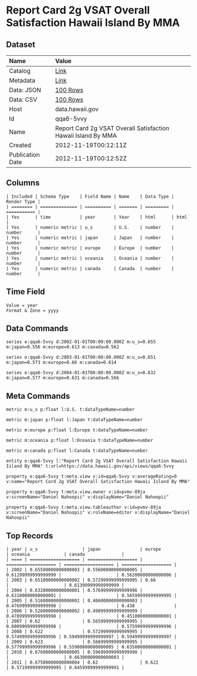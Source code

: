 # Report Card 2g VSAT Overall Satisfaction Hawaii Island By MMA

## Dataset

| Name | Value |
| :--- | :---- |
| Catalog | [Link](https://catalog.data.gov/dataset/report-card-2g-vsat-overall-satisfaction-hawaii-island-by-mma-3d940) |
| Metadata | [Link](https://data.hawaii.gov/api/views/qqa6-5vvy) |
| Data: JSON | [100 Rows](https://data.hawaii.gov/api/views/qqa6-5vvy/rows.json?max_rows=100) |
| Data: CSV | [100 Rows](https://data.hawaii.gov/api/views/qqa6-5vvy/rows.csv?max_rows=100) |
| Host | data.hawaii.gov |
| Id | qqa6-5vvy |
| Name | Report Card 2g VSAT Overall Satisfaction Hawaii Island By MMA |
| Created | 2012-11-19T00:12:11Z |
| Publication Date | 2012-11-19T00:12:52Z |

## Columns

```ls
| Included | Schema Type    | Field Name | Name    | Data Type | Render Type |
| ======== | ============== | ========== | ======= | ========= | =========== |
| Yes      | time           | year       | Year    | html      | html        |
| Yes      | numeric metric | u_s        | U.S.    | number    | number      |
| Yes      | numeric metric | japan      | Japan   | number    | number      |
| Yes      | numeric metric | europe     | Europe  | number    | number      |
| Yes      | numeric metric | oceania    | Oceania | number    | number      |
| Yes      | numeric metric | canada     | Canada  | number    | number      |
```

## Time Field

```ls
Value = year
Format & Zone = yyyy
```

## Data Commands

```ls
series e:qqa6-5vvy d:2002-01-01T00:00:00.000Z m:u_s=0.655 m:japan=0.556 m:europe=0.613 m:canada=0.562

series e:qqa6-5vvy d:2003-01-01T00:00:00.000Z m:u_s=0.651 m:japan=0.573 m:europe=0.66 m:canada=0.614

series e:qqa6-5vvy d:2004-01-01T00:00:00.000Z m:u_s=0.632 m:japan=0.577 m:europe=0.631 m:canada=0.566
```

## Meta Commands

```ls
metric m:u_s p:float l:U.S. t:dataTypeName=number

metric m:japan p:float l:Japan t:dataTypeName=number

metric m:europe p:float l:Europe t:dataTypeName=number

metric m:oceania p:float l:Oceania t:dataTypeName=number

metric m:canada p:float l:Canada t:dataTypeName=number

entity e:qqa6-5vvy l:"Report Card 2g VSAT Overall Satisfaction Hawaii Island By MMA" t:url=https://data.hawaii.gov/api/views/qqa6-5vvy

property e:qqa6-5vvy t:meta.view v:id=qqa6-5vvy v:averageRating=0 v:name="Report Card 2g VSAT Overall Satisfaction Hawaii Island By MMA"

property e:qqa6-5vvy t:meta.view.owner v:id=pvmv-89ja v:screenName="Daniel Nahoopii" v:displayName="Daniel Nahoopii"

property e:qqa6-5vvy t:meta.view.tableauthor v:id=pvmv-89ja v:screenName="Daniel Nahoopii" v:roleName=editor v:displayName="Daniel Nahoopii"
```

## Top Records

```ls
| year | u_s                 | japan               | europe              | oceania             | canada              | 
| ==== | =================== | =================== | =================== | =================== | =================== | 
| 2002 | 0.65500000000000003 | 0.55600000000000005 | 0.61299999999999999 |                     | 0.56200000000000006 | 
| 2003 | 0.65100000000000002 | 0.57299999999999995 | 0.66                |                     | 0.61399999999999999 | 
| 2004 | 0.63200000000000001 | 0.57699999999999996 | 0.63100000000000001 |                     | 0.56599999999999995 | 
| 2005 | 0.51600000000000001 | 0.46600000000000003 | 0.47699999999999998 |                     | 0.438               | 
| 2006 | 0.52800000000000002 | 0.49099999999999999 | 0.47899999999999998 |                     | 0.45100000000000001 | 
| 2007 | 0.62                | 0.56599999999999995 | 0.60099999999999998 |                     | 0.57599999999999996 | 
| 2008 | 0.622               | 0.57299999999999995 | 0.57499999999999996 | 0.59499999999999997 | 0.59499999999999997 | 
| 2009 | 0.623               | 0.56699999999999995 | 0.57799999999999996 | 0.55900000000000005 | 0.63500000000000001 | 
| 2010 | 0.67600000000000005 | 0.59699999999999998 |                     |                     | 0.66300000000000003 | 
| 2011 | 0.67500000000000004 | 0.62                | 0.622               | 0.57199999999999995 | 0.64599999999999991 | 
```